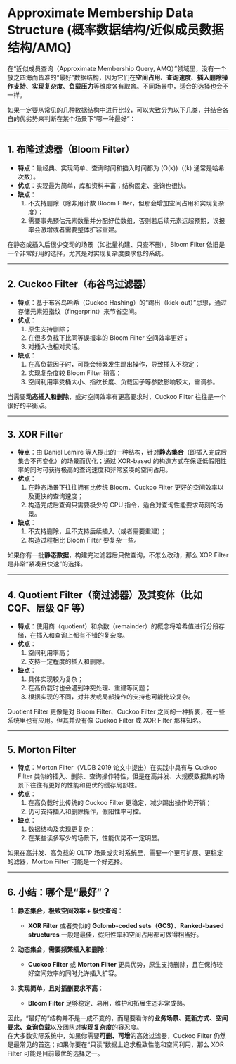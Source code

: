 # Approximate Membership Data Structure (概率数据结构/近似成员数据结构/AMQ)

在“近似成员查询（Approximate Membership Query, AMQ）”领域里，没有一个放之四海而皆准的“最好”数据结构，因为它们在**空间占用**、**查询速度**、**插入删除操作支持**、**实现复杂度**、**负载压力**等维度各有取舍。不同场景中，适合的选择也会不一样。

如果一定要从常见的几种数据结构中进行比较，可以大致分为以下几类，并结合各自的优劣势来判断在某个场景下“哪一种最好”：

---

## 1. 布隆过滤器（Bloom Filter）

- **特点**：最经典、实现简单、查询时间和插入时间都为 \(O(k)\)（\(k\) 通常是哈希次数）。
- **优点**：实现最为简单，库和资料丰富；结构固定、查询也很快。
- **缺点**：
  1. 不支持删除（除非用计数 Bloom Filter，但那会增加空间占用和实现复杂度）；
  2. 需要事先预估元素数量并分配好位数组，否则若后续元素远超预期，误报率会激增或者需要整体扩容重建。

在静态或插入后很少变动的场景（如批量构建、只查不删），Bloom Filter 依旧是一个非常好用的选择，尤其是对实现复杂度要求低的系统。

---

## 2. Cuckoo Filter（布谷鸟过滤器）

- **特点**：基于布谷鸟哈希（Cuckoo Hashing）的“踢出（kick-out）”思想，通过存储元素短指纹（fingerprint）来节省空间。
- **优点**：
  1. 原生支持删除；
  2. 在很多负载下比同等误报率的 Bloom Filter 空间效率更好；
  3. 对插入也相对灵活。
- **缺点**：
  1. 在高负载因子时，可能会频繁发生踢出操作，导致插入不稳定；
  2. 实现复杂度较 Bloom Filter 稍高；
  3. 空间利用率受桶大小、指纹长度、负载因子等参数影响较大，需调参。

当需要**动态插入和删除**，或对空间效率有更高要求时，Cuckoo Filter 往往是一个很好的平衡点。

---

## 3. XOR Filter

- **特点**：由 Daniel Lemire 等人提出的一种结构，针对**静态集合**（即插入完成后集合不再变化）的场景而优化；通过 XOR-based 的构造方式在保证低假阳性率的同时可获得极高的查询速度和非常紧凑的空间占用。
- **优点**：
  1. 在静态场景下往往拥有比传统 Bloom、Cuckoo Filter 更好的空间效率以及更快的查询速度；
  2. 构造完成后查询只需要极少的 CPU 指令，适合对查询性能要求苛刻的场景。
- **缺点**：
  1. 不支持删除，且不支持后续插入（或者需要重建）；
  2. 构造过程相比 Bloom Filter 要复杂一些。

如果你有一批**静态数据**，构建完过滤器后只做查询，不怎么改动，那么 XOR Filter 是非常“紧凑且快速”的选择。

---

## 4. Quotient Filter（商过滤器）及其变体（比如 CQF、层级 QF 等）

- **特点**：使用商（quotient）和余数（remainder）的概念将哈希值进行分段存储，在插入和查询上都有不错的复杂度。
- **优点**：
  1. 空间利用率高；
  2. 支持一定程度的插入和删除。
- **缺点**：
  1. 具体实现较为复杂；
  2. 在高负载时也会遇到冲突处理、重建等问题；
  3. 根据实现的不同，对并发或局部操作的支持也可能比较复杂。

Quotient Filter 更像是对 Bloom Filter、Cuckoo Filter 之间的一种折衷，在一些系统里也有应用。但其并没有像 Cuckoo Filter 或 XOR Filter 那样知名。

---

## 5. Morton Filter

- **特点**：Morton Filter（VLDB 2019 论文中提出）在实践中具有与 Cuckoo Filter 类似的插入、删除、查询操作特性，但是在高并发、大规模数据集的场景下往往有更好的性能和更优的缓存局部性。
- **优点**：
  1. 在高负载时比传统的 Cuckoo Filter 更稳定，减少踢出操作的开销；
  2. 仍可支持插入和删除操作，假阳性率可控。
- **缺点**：
  1. 数据结构及实现更复杂；
  2. 在某些读多写少的场景下，性能优势不一定明显。

如果在高并发、高负载的 OLTP 场景或实时系统里，需要一个更可扩展、更稳定的滤器，Morton Filter 可能是一个好选择。

---

## 6. 小结：哪个是“最好”？

1. **静态集合，极致空间效率 + 极快查询**：

   - **XOR Filter** 或者类似的 **Golomb-coded sets（GCS）**、**Ranked-based structures** 一般是最佳，假阳性率和空间占用都可做得相当好。

2. **动态集合，需要频繁插入和删除**：

   - **Cuckoo Filter** 或 **Morton Filter** 更具优势，原生支持删除，且在保持较好空间效率的同时允许插入扩容。

3. **实现简单，且对插删要求不高**：
   - **Bloom Filter** 足够稳定、易用，维护和拓展生态非常成熟。

因此，“最好的”结构并不是一成不变的，而是要看你的**业务场景、更新方式、空间要求、查询负载**以及团队对**实现复杂度**的容忍度。  
在大多数实际系统中，如果你需要**可删、可增**的高效过滤器，Cuckoo Filter 仍然是最常见的首选；如果你要在“只读”数据上追求极致性能和空间利用，那么 XOR Filter 可能是目前最优的选择之一。
